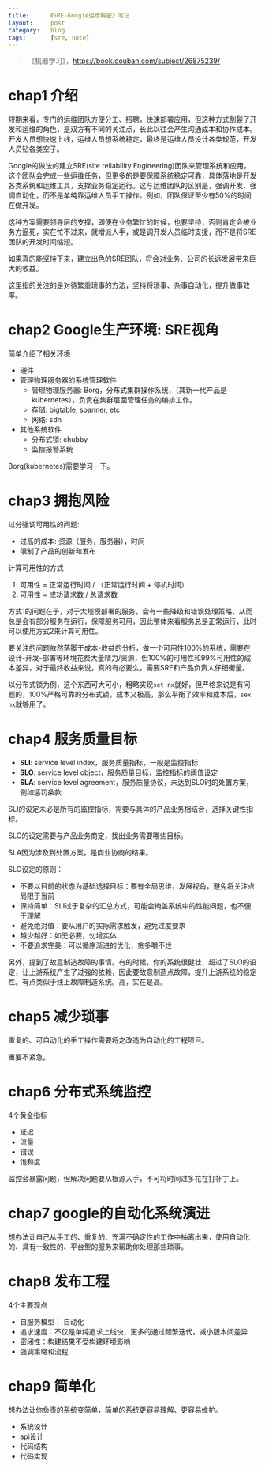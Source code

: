 ```yaml
---
title:      《SRE-Google运维解密》笔记
layout:     post
category:   blog
tags:       [sre, note]
---
```


>《机器学习》，https://book.douban.com/subject/26875239/

# chap1 介绍

短期来看，专门的运维团队方便分工、招聘，快速部署应用，但这种方式割裂了开发和运维的角色，是双方有不同的关注点，长此以往会产生沟通成本和协作成本。开发人员想快速上线，运维人员想系统稳定，最终是运维人员设计各类规范，开发人员钻各类空子。

Google的做法的建立SRE(site reliability Engineering)团队来管理系统和应用，这个团队会完成一些运维任务，但更多的是要保障系统稳定可靠，具体落地是开发各类系统和运维工具，支撑业务稳定运行。这与运维团队的区别是，强调开发、强调自动化，而不是单纯靠运维人员手工操作。例如，团队保证至少有50%的时间在做开发。

这种方案需要领导层的支撑，即便在业务繁忙的时候，也要坚持，否则肯定会被业务方逼死，实在忙不过来，就增派人手，或是调开发人员临时支援，而不是将SRE团队的开发时间缩短。

如果真的能坚持下来，建立出色的SRE团队，将会对业务、公司的长远发展带来巨大的收益。

这里指的关注的是对待繁重琐事的方法，坚持将琐事、杂事自动化，提升做事效率。

# chap2 Google生产环境: SRE视角

简单介绍了相关环境

* 硬件
* 管理物理服务器的系统管理软件
    * 管理物理服务器: Borg，分布式集群操作系统，（其新一代产品是kubernetes），负责在集群层面管理任务的编排工作。
    * 存储: bigtable, spanner, etc
    * 网络: sdn
* 其他系统软件
    * 分布式锁: chubby
    * 监控报警系统

Borg(kubernetes)需要学习一下。

# chap3 拥抱风险

过分强调可用性的问题:

* 过高的成本: 资源（服务，服务器），时间
* 限制了产品的创新和发布

计算可用性的方式

1. 可用性 = 正常运行时间 / （正常运行时间 + 停机时间）
1. 可用性 = 成功请求数 / 总请求数

方式1的问题在于，对于大规模部署的服务，会有一些降级和错误处理策略，从而总是会有部分服务在运行，保障服务可用，因此整体来看服务总是正常运行，此时可以使用方式2来计算可用性。

要关注的问题依然落脚于成本-收益的分析，做一个可用性100%的系统，需要在设计-开发-部署等环境花费大量精力/资源，但100%的可用性和99%可用性的成本差异，对于最终收益来说，真的有必要么，需要SRE和产品负责人仔细衡量。

以分布式锁为例，这个东西可大可小，粗略实现`set nx`就好，但严格来说是有问题的，100%严格可靠的分布式锁，成本又极高，那么平衡了效率和成本后，`sex nx`就够用了。

# chap4 服务质量目标

* **SLI**: service level index，服务质量指标，一般是监控指标
* **SLO**: service level object，服务质量目标，监控指标的阈值设定
* **SLA**: service level agreement，服务质量协议，未达到SLO时的处置方案，例如惩罚条款

SLI的设定未必是所有的监控指标，需要与具体的产品业务相结合，选择关键性指标。

SLO的设定需要与产品业务商定，找出业务需要哪些目标。

SLA因为涉及到处置方案，是商业协商的结果。

SLO设定的原则：

* 不要以目前的状态为基础选择目标：要有全局思维，发展视角，避免将关注点局限于当前
* 保持简单：SLI过于复杂的汇总方式，可能会掩盖系统中的性能问题，也不便于理解
* 避免绝对值：要从用户的实际需求触发，避免过度要求
* 越少越好：如无必要，勿增实体
* 不要追求完美：可以循序渐进的优化，贪多嚼不烂

另外，提到了故意制造故障的事情。有的时候，你的系统很健壮，超过了SLO的设定，让上游系统产生了过强的依赖，因此要故意制造点故障，提升上游系统的稳定性。有点类似于线上故障制造系统。高，实在是高。

# chap5 减少琐事

重复的、可自动化的手工操作需要将之改造为自动化的工程项目。

重要不紧急。

# chap6 分布式系统监控

4个黄金指标

* 延迟
* 流量
* 错误
* 饱和度

监控会暴露问题，但解决问题要从根源入手，不可将时间过多花在打补丁上。

# chap7 google的自动化系统演进

想办法让自己从手工的、重复的、充满不确定性的工作中抽离出来，使用自动化的、具有一致性的、平台型的服务来帮助你处理那些琐事。

# chap8 发布工程

4个主要观点

* 自服务模型： 自动化
* 追求速度：不仅是单纯追求上线快，更多的通过频繁迭代，减小版本间差异
* 密闭性：构建结果不受构建环境影响
* 强调策略和流程

# chap9 简单化

想办法让你负责的系统变简单，简单的系统更容易理解、更容易维护。

* 系统设计
* api设计
* 代码结构
* 代码实现
